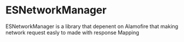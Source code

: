 # ESNetworkManager
ESNetworkManager is a library that depenent on Alamofire that making network request easly to made with response Mapping
